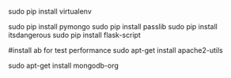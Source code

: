 sudo pip install virtualenv

sudo pip install pymongo
sudo pip install passlib
sudo pip install itsdangerous
sudo pip install flask-script

#install ab for test performance
sudo apt-get install apache2-utils

sudo apt-get install mongodb-org
